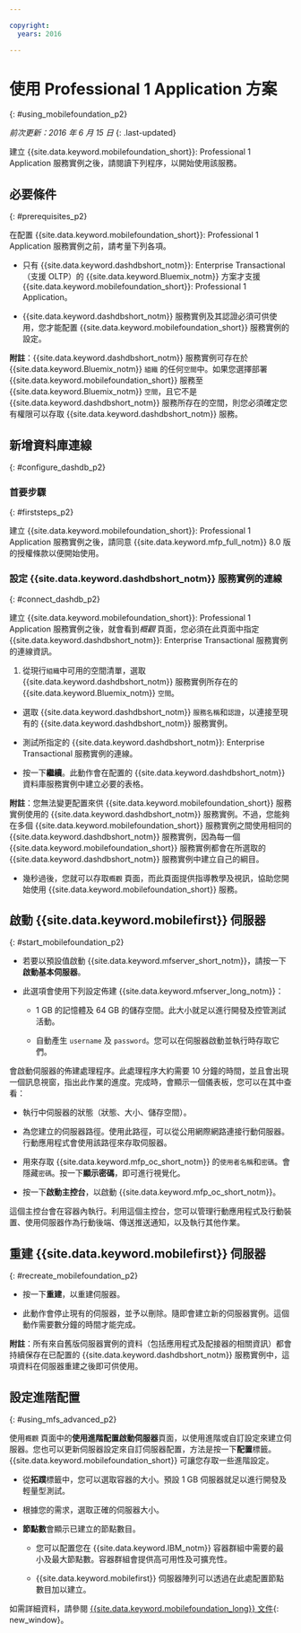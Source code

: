 ```yaml
---

copyright:
  years: 2016

---
```


#	使用 Professional 1 Application 方案
{: #using_mobilefoundation_p2}

*前次更新：2016 年 6 月 15 日*
{: .last-updated}

建立 {{site.data.keyword.mobilefoundation_short}}: Professional 1 Application 服務實例之後，請閱讀下列程序，以開始使用該服務。

## 必要條件
{: #prerequisites_p2}

在配置 {{site.data.keyword.mobilefoundation_short}}: Professional 1 Application 服務實例之前，請考量下列各項。
* 只有 {{site.data.keyword.dashdbshort_notm}}: Enterprise Transactional（支援 OLTP）的 {{site.data.keyword.Bluemix_notm}} 方案才支援 {{site.data.keyword.mobilefoundation_short}}: Professional 1 Application。

* {{site.data.keyword.dashdbshort_notm}} 服務實例及其認證必須可供使用，您才能配置 {{site.data.keyword.mobilefoundation_short}} 服務實例的設定。

**附註**：{{site.data.keyword.dashdbshort_notm}} 服務實例可存在於 {{site.data.keyword.Bluemix_notm}} `組織` 的任何`空間`中。如果您選擇部署 {{site.data.keyword.mobilefoundation_short}} 服務至 {{site.data.keyword.Bluemix_notm}} `空間`，且它不是 {{site.data.keyword.dashdbshort_notm}} 服務所存在的空間，則您必須確定您有權限可以存取 {{site.data.keyword.dashdbshort_notm}} 服務。


## 新增資料庫連線
{: #configure_dashdb_p2}

###  首要步驟
{: #firststeps_p2}

建立 {{site.data.keyword.mobilefoundation_short}}: Professional 1 Application 服務實例之後，請同意 {{site.data.keyword.mfp_full_notm}} 8.0 版的授權條款以便開始使用。

### 設定 {{site.data.keyword.dashdbshort_notm}} 服務實例的連線
{: #connect_dashdb_p2}

建立 {{site.data.keyword.mobilefoundation_short}}: Professional 1 Application 服務實例之後，就會看到*概觀* 頁面，您必須在此頁面中指定 {{site.data.keyword.dashdbshort_notm}}: Enterprise Transactional 服務實例的連線資訊。

1.  從現行`組織`中可用的空間清單，選取 {{site.data.keyword.dashdbshort_notm}} 服務實例所存在的 {{site.data.keyword.Bluemix_notm}} `空間`。

+ 選取 {{site.data.keyword.dashdbshort_notm}} `服務名稱`和`認證`，以連接至現有的 {{site.data.keyword.dashdbshort_notm}} 服務實例。

+  測試所指定的 {{site.data.keyword.dashdbshort_notm}}: Enterprise Transactional 服務實例的連線。

+  按一下**繼續**。此動作會在配置的 {{site.data.keyword.dashdbshort_notm}} 資料庫服務實例中建立必要的表格。

**附註**：您無法變更配置來供 {{site.data.keyword.mobilefoundation_short}} 服務實例使用的 {{site.data.keyword.dashdbshort_notm}} 服務實例。不過，您能夠在多個 {{site.data.keyword.mobilefoundation_short}} 服務實例之間使用相同的 {{site.data.keyword.dashdbshort_notm}} 服務實例，因為每一個 {{site.data.keyword.mobilefoundation_short}} 服務實例都會在所選取的 {{site.data.keyword.dashdbshort_notm}} 服務實例中建立自己的綱目。

* 幾秒過後，您就可以存取`概觀` 頁面，而此頁面提供指導教學及視訊，協助您開始使用 {{site.data.keyword.mobilefoundation_short}} 服務。

## 啟動 {{site.data.keyword.mobilefirst}} 伺服器
{: #start_mobilefoundation_p2}

* 若要以預設值啟動 {{site.data.keyword.mfserver_short_notm}}，請按一下**啟動基本伺服器**。

* 此選項會使用下列設定佈建 {{site.data.keyword.mfserver_long_notm}}：
    -  1 GB 的記憶體及 64 GB 的儲存空間。此大小就足以進行開發及控管測試活動。

    -	自動產生 `username` 及 `password`。您可以在伺服器啟動並執行時存取它們。

會啟動伺服器的佈建處理程序。此處理程序大約需要 10 分鐘的時間，並且會出現一個訊息視窗，指出此作業的進度。完成時，會顯示一個儀表板，您可以在其中查看：

  -	執行中伺服器的狀態（狀態、大小、儲存空間）。

  -	為您建立的伺服器路徑。使用此路徑，可以從公用網際網路連接行動伺服器。行動應用程式會使用該路徑來存取伺服器。

  -	用來存取 {{site.data.keyword.mfp_oc_short_notm}} 的`使用者名稱`和`密碼`。會隱藏`密碼`。按一下**顯示密碼**，即可進行視覺化。

*	按一下**啟動主控台**，以啟動 {{site.data.keyword.mfp_oc_short_notm}}。


這個主控台會在容器內執行。利用這個主控台，您可以管理行動應用程式及行動裝置、使用伺服器作為行動後端、傳送推送通知，以及執行其他作業。

## 重建 {{site.data.keyword.mobilefirst}} 伺服器
{: #recreate_mobilefoundation_p2}

*	按一下**重建**，以重建伺服器。

* 此動作會停止現有的伺服器，並予以刪除。隨即會建立新的伺服器實例。這個動作需要數分鐘的時間才能完成。

**附註**：所有來自舊版伺服器實例的資料（包括應用程式及配接器的相關資訊）都會持續保存在已配置的 {{site.data.keyword.dashdbshort_notm}} 服務實例中，這項資料在伺服器重建之後即可供使用。

##	設定進階配置
{: #using_mfs_advanced_p2}

使用`概觀` 頁面中的**使用進階配置啟動伺服器**頁面，以使用進階或自訂設定來建立伺服器。您也可以更新伺服器設定來自訂伺服器配置，方法是按一下**配置**標籤。{{site.data.keyword.mobilefoundation_short}} 可讓您存取一些進階設定。

*	從**拓蹼**標籤中，您可以選取容器的大小。預設 1 GB 伺服器就足以進行開發及輕量型測試。
  - 根據您的需求，選取正確的伺服器大小。

  - **節點數**會顯示已建立的節點數目。
      - 您可以配置您在 {{site.data.keyword.IBM_notm}} 容器群組中需要的最小及最大節點數。容器群組會提供高可用性及可擴充性。

      - {{site.data.keyword.mobilefirst}} 伺服器陣列可以透過在此處配置節點數目加以建立。

如需詳細資料，請參閱 [{{site.data.keyword.mobilefoundation_long}} 文件](https://www.ibm.com/support/knowledgecenter/SSHS8R_8.0.0/wl_welcome.html){: new_window}。
